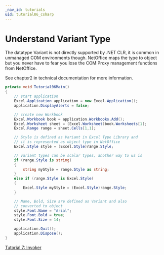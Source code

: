 ```yaml
---
_nav_id: tutorials
uid: tutorial06_csharp
---
```


# Understand Variant Type

The datatype Variant is not directly supported by .NET CLR, it is common in
unmanaged COM environments though. NetOffice maps the type to object but you never
have to fear you lose the COM Proxy management functions from NetOffice.

See chapter2 in technical documentation for more information.

```csharp
private void Tutorial06Main()
{
    // start application
    Excel.Application application = new Excel.Application();
    application.DisplayAlerts = false;

    // create new Workbook
    Excel.Workbook book = application.Workbooks.Add();
    Excel.Worksheet sheet = (Excel.Worksheet)book.Worksheets[1];
    Excel.Range range = sheet.Cells[1,1];

    // Style is defined as Variant in Excel Type Library and
    // it is represented as object type in NetOffice
    Excel.Style style = (Excel.Style)range.Style;

    // variant types can be scalar types, another way to us is
    if (range.Style is string)
    {
        string myStyle = range.Style as string;
    }
    else if (range.Style is Excel.Style)
    {
        Excel.Style myStyle = (Excel.Style)range.Style;
    }

    // Name, Bold, Size are defined as Variant and also
    // converted to object
    style.Font.Name = "Arial";
    style.Font.Bold = true;
    style.Font.Size = 14;

    application.Quit();
    application.Dispose();
}
```

[Tutorial 7: Invoker](tutorial07_en_cs.html)
